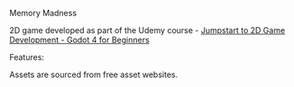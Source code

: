 Memory Madness

2D game developed as part of the Udemy course - [Jumpstart to 2D Game Development - Godot 4 for Beginners](https://www.udemy.com/course/jumpstart-to-2d-game-development-godot-4-for-beginners/)

Features: 




Assets are sourced from free asset websites.
